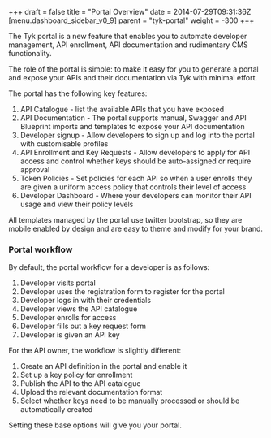 +++
draft = false
title = "Portal Overview"
date = 2014-07-29T09:31:36Z
[menu.dashboard_sidebar_v0_9]
	parent = "tyk-portal"
    weight = -300
+++

The Tyk portal is a new feature that enables you to automate developer management, API enrollment, API documentation and rudimentary CMS
functionality.

The role of the portal is simple: to make it easy for you to generate a portal and expose your APIs and their documentation via Tyk 
with minimal effort.

The portal has the following key features:

1. API Catalogue - list the available APIs that you have exposed
2. API Documentation - The portal supports manual, Swagger and API Blueprint imports and templates to expose your API documentation
3. Developer signup - Allow developers to sign up and log into the portal with customisable profiles
4. API Enrollment and Key Requests - Allow developers to apply for API access and control whether keys should be auto-assigned or require approval
5. Token Policies - Set policies for each API so when a user enrolls they are given a uniform access policy that controls their level of access
6. Developer Dashboard - Where your developers can monitor their API usage and view their policy levels

All templates managed by the portal use twitter bootstrap, so they are mobile enabled by design and are easy to theme and modify for
your brand. 

### Portal workflow

By default, the portal workflow for a developer is as follows:

1. Developer visits portal
2. Developer uses the registration form to register for the portal
3. Developer logs in with their credentials
4. Developer views the API catalogue
5. Developer enrolls for access
6. Developer fills out a key request form
7. Developer is given an API key

For the API owner, the workflow is slightly different:

1. Create an API definition in the portal and enable it
2. Set up a key policy for enrollment
3. Publish the API to the API catalogue
4. Upload the relevant documentation format
5. Select whether keys need to be manually processed or should be automatically created

Setting these base options will give you your portal.

